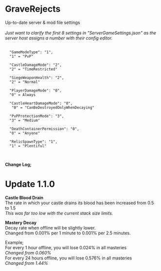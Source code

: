 # GraveRejects
Up-to-date server &amp; mod file settings
<br>
<br>
*Just want to clarify the first 8 settings in "ServerGameSettings.json" as the server host assigns a number with their config editor.*
<br>
<br>
```
  "GameModeType": "1",
  "1" = "PvP"
  
  "CastleDamageMode": "2",
  "2" = "TimeRestricted"
  
  "SiegeWeaponHealth": "2",
  "2" = "Normal"
  
  "PlayerDamageMode": "0",
  "0" = Always 
  
  "CastleHeartDamageMode": "0",
   "0" = "CanBeDestroyedOnlyWhenDecaying"
   
  "PvPProtectionMode": "3",
  "3" = "Medium"
  
  "DeathContainerPermission": "0",
  "0" = "Anyone"
  
  "RelicSpawnType": "1",
  "1" = "Plentiful"
  ```
<br>

**Change Log;**


# Update 1.1.0


**Castle Blood Drain**<br>
The rate in which your castle drains its blood has been increased from 0.5 to 1.5<br>
*This was far too low with the current stack size limits.*<br>

**Mastery Decay**<br>
Decay rate when offline will be slightly lower.<br>
Changed from 0.001% per 1 minute to 0.001% per 2.5 minutes.<br>

Example;<br>
For every 1 hour offline, you will lose 0.024% in all masteries<br>
*Changed from 0.060%*<br>
For every 24 hours offline, you will lose 0.576% in all masteries<br>
*Changed from 1.44%*<br>
